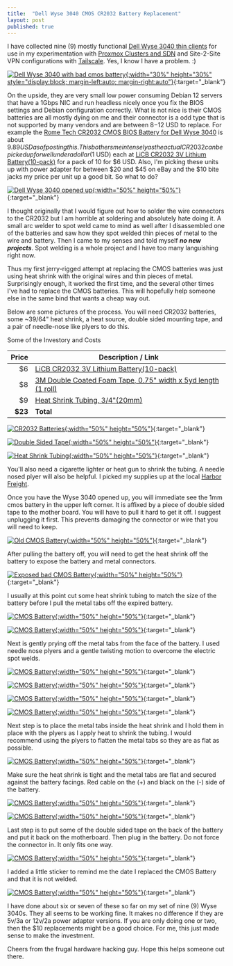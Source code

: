 ```yaml
---
title:  "Dell Wyse 3040 CMOS CR2032 Battery Replacement"
layout: post
published: true
---
```


I have collected nine (9) mostly functional [Dell Wyse 3040 thin clients](https://www.parkytowers.me.uk/thin/wyse/3040/) for use in my experimentation with [Proxmox Clusters and SDN](https://www.proxmox.com) and Site-2-Site VPN configurations with [Tailscale](https://tailscale.com/). Yes, I know I have a problem. :)

[![Dell Wyse 3040 with bad cmos battery](/assets/images/wyse3040-cmos/wyse-3040-bad-cmos-00.png){:width="30%" height="30%" style="display:block; margin-left:auto; margin-right:auto"}](/assets/images/wyse3040-cmos/wyse-3040-bad-cmos-00.png){:target="_blank"}

On the upside, they are very small low power consuming Debian 12 servers that have a 1Gbps NIC and run headless nicely once you fix the BIOS settings and Debian configuration correctly. What is not nice is their CMOS batteries are all mostly dying on me and their connector is a odd type that is not supported by many vendors and are between $8-$12 USD to replace. For example the [Rome Tech CR2032 CMOS BIOS Battery for Dell Wyse 3040](https://amzn.to/3LzGnfg) is about $9.89 USD as of posting this. This bothers me intensely as the actual CR2032 can be picked up for well under a dollar ($1 USD) each at [LiCB CR2032 3V Lithium Battery(10-pack)](https://amzn.to/4bJTSUx) for a pack of 10 for $6 USD. Also, I'm picking these units up with power adapter for between $20 and $45 on eBay and the $10 bite jacks my price per unit up a good bit. So what to do?

<!-- excerpt-end -->

[![Dell Wyse 3040 opened up](/assets/images/wyse3040-cmos/wyse-3040-bad-cmos-01.png){:width="50%" height="50%"}](/assets/images/wyse3040-cmos/wyse-3040-bad-cmos-01.png){:target="_blank"}

I thought originally that I would figure out how to solder the wire connectors to the CR2032 but I am horrible at soldering and absolutely hate doing it. A small arc welder to spot weld came to mind as well after I disassembled one of the batteries and saw how they spot welded thin pieces of metal to the wire and battery. Then I came to my senses and told myself ***no new projects***. Spot welding is a whole project and I have too many languishing right now.

Thus my first jerry-rigged attempt at replacing the CMOS batteries was just using heat shrink with the original wires and thin pieces of metal. Surprisingly enough, it worked the first time, and the several other times I've had to replace the CMOS batteries. This will hopefully help someone else in the same bind that wants a cheap way out.

Below are some pictures of the process. You will need CR2032 batteries, some ~39/64" heat shrink, a heat source, double sided mounting tape, and a pair of needle-nose like plyers to do this.

Some of the Investory and Costs

| Price | Description / Link |
| -----:| ------- |
| $6 | [LiCB CR2032 3V Lithium Battery(10-pack)](https://amzn.to/4bJTSUx) |
| $8 | [3M Double Coated Foam Tape, 0.75" width x 5yd length (1 roll)](https://amzn.to/4ddA0dp) |
| $9 | [Heat Shrink Tubing, 3/4"(20mm)](https://amzn.to/3YijswU) |
| **$23** | **Total** |

[![CR2032 Batteries](/assets/images/wyse3040-cmos/wyse-3040-bad-cmos-02.png){:width="50%" height="50%"}](/assets/images/wyse3040-cmos/wyse-3040-bad-cmos-02.png){:target="_blank"}

[![Double Sided Tape](/assets/images/wyse3040-cmos/wyse-3040-bad-cmos-03.png){:width="50%" height="50%"}](/assets/images/wyse3040-cmos/wyse-3040-bad-cmos-03.png){:target="_blank"}

[![Heat Shrink Tubing](/assets/images/wyse3040-cmos/wyse-3040-bad-cmos-04.png){:width="50%" height="50%"}](/assets/images/wyse3040-cmos/wyse-3040-bad-cmos-04.png){:target="_blank"}

You'll also need a cigarette lighter or heat gun to shrink the tubing. A needle nosed plyer will also be helpful.
I picked my supplies up at the local [Harbor Freight](https://www.harborfreight.com/).

Once you have the Wyse 3040 opened up, you will immediate see the 1mm cmos battery in the upper left corner. It is affixed by a piece of double sided tape to the mother board. You will have to pull it hard to get it off. I suggest unplugging it first. This prevents damaging the connector or wire that you will need to keep.

[![Old CMOS Battery](/assets/images/wyse3040-cmos/wyse-3040-bad-cmos-05.png){:width="50%" height="50%"}](/assets/images/wyse3040-cmos/wyse-3040-bad-cmos-05.png){:target="_blank"}

After pulling the battery off, you will need to get the heat shrink off the battery to expose the battery and metal connectors.

[![Exposed bad CMOS Battery](/assets/images/wyse3040-cmos/wyse-3040-bad-cmos-06.png){:width="50%" height="50%"}](/assets/images/wyse3040-cmos/wyse-3040-bad-cmos-06.png){:target="_blank"}

I usually at this point cut some heat shrink tubing to match the size of the battery before I pull the metal tabs off the expired battery.

[![CMOS Battery](/assets/images/wyse3040-cmos/wyse-3040-bad-cmos-07.png){:width="50%" height="50%"}](/assets/images/wyse3040-cmos/wyse-3040-bad-cmos-07.png){:target="_blank"}

[![CMOS Battery](/assets/images/wyse3040-cmos/wyse-3040-bad-cmos-08.png){:width="50%" height="50%"}](/assets/images/wyse3040-cmos/wyse-3040-bad-cmos-08.png){:target="_blank"}

Next is gently prying off the metal tabs from the face of the battery. I used needle nose plyers and a gentle twisting motion to overcome the electric spot welds.

[![CMOS Battery](/assets/images/wyse3040-cmos/wyse-3040-bad-cmos-09.png){:width="50%" height="50%"}](/assets/images/wyse3040-cmos/wyse-3040-bad-cmos-09.png){:target="_blank"}

[![CMOS Battery](/assets/images/wyse3040-cmos/wyse-3040-bad-cmos-10.png){:width="50%" height="50%"}](/assets/images/wyse3040-cmos/wyse-3040-bad-cmos-10.png){:target="_blank"}

[![CMOS Battery](/assets/images/wyse3040-cmos/wyse-3040-bad-cmos-11.png){:width="50%" height="50%"}](/assets/images/wyse3040-cmos/wyse-3040-bad-cmos-11.png){:target="_blank"}

[![CMOS Battery](/assets/images/wyse3040-cmos/wyse-3040-bad-cmos-12.png){:width="50%" height="50%"}](/assets/images/wyse3040-cmos/wyse-3040-bad-cmos-12.png){:target="_blank"}

Next step is to place the metal tabs inside the heat shrink and I hold them in place with the plyers as I apply heat to shrink the tubing. I would recommend using the plyers to flatten the metal tabs so they are as flat as possible.

[![CMOS Battery](/assets/images/wyse3040-cmos/wyse-3040-bad-cmos-13.png){:width="50%" height="50%"}](/assets/images/wyse3040-cmos/wyse-3040-bad-cmos-13.png){:target="_blank"}

Make sure the heat shrink is tight and the metal tabs are flat and secured against the battery facings. Red cable on the (+) and black on the (-) side of the battery.

[![CMOS Battery](/assets/images/wyse3040-cmos/wyse-3040-bad-cmos-14.png){:width="50%" height="50%"}](/assets/images/wyse3040-cmos/wyse-3040-bad-cmos-14.png){:target="_blank"}

[![CMOS Battery](/assets/images/wyse3040-cmos/wyse-3040-bad-cmos-15.png){:width="50%" height="50%"}](/assets/images/wyse3040-cmos/wyse-3040-bad-cmos-15.png){:target="_blank"}

Last step is to put some of the double sided tape on the back of the battery and put it back on the motherboard. Then plug in the battery.  Do not force the connector in. It only fits one way.

[![CMOS Battery](/assets/images/wyse3040-cmos/wyse-3040-bad-cmos-16.png){:width="50%" height="50%"}](/assets/images/wyse3040-cmos/wyse-3040-bad-cmos-16.png){:target="_blank"}

I added a little sticker to remind me the date I replaced the CMOS Battery and that it is not welded.

[![CMOS Battery](/assets/images/wyse3040-cmos/wyse-3040-bad-cmos-17.png){:width="50%" height="50%"}](/assets/images/wyse3040-cmos/wyse-3040-bad-cmos-17.png){:target="_blank"}

I have done about six or seven of these so far on my set of nine (9) Wyse 3040s. They all seems to be working fine. It makes no difference if they are 5v/3a or 12v/2a power adapter versions. If you are only doing one or two, then the $10 replacements might be a good choice. For me, this just made sense to make the investment.

Cheers from the frugal hardware hacking guy. Hope this helps someone out there.
